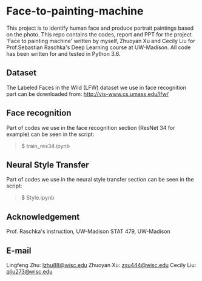 # Face-to-painting-machine
This project is to identify human face and produce portrait paintings based on the photo. This repo contains the codes, report and PPT for the project 'Face to painting machine' written by myself, Zhuoyan Xu and Cecily Liu for Prof.Sebastian Raschka's Deep Learning course at UW-Madison. All code has been written for and tested in Python 3.6.

## Dataset
The Labeled Faces in the Wild (LFW) dataset we use in face recognition part can be downloaded from: http://vis-www.cs.umass.edu/lfw/

## Face recognition
Part of codes we use in the face recognition section (ResNet 34 for example) can be seen in the script:
> $ train_res34.ipynb

## Neural Style Transfer
Part of codes we use in the neural style transfer section can be seen in the script:
> $ Style.ipynb

## Acknowledgement
Prof. Raschka's instruction, UW-Madison
STAT 479, UW-Madison

## E-mail
Lingfeng Zhu:
lzhu88@wisc.edu
Zhuoyan Xu:
zxu444@wisc.edu
Cecily Liu:
qliu273@wisc.edu
